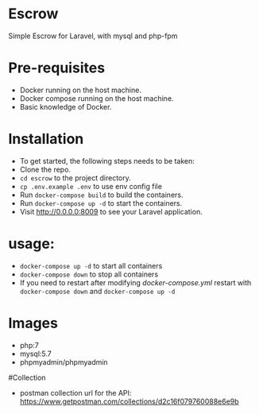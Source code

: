 # Escrow
Simple Escrow for Laravel, with mysql and  php-fpm
# Pre-requisites
* Docker running on the host machine.
* Docker compose running on the host machine.
* Basic knowledge of Docker.
 

# Installation
+ To get started, the following steps needs to be taken:
+ Clone the repo.
+ `cd escrow` to the project directory.
+ `cp .env.example .env` to use env config file
+ Run `docker-compose build` to build the containers.
+ Run `docker-compose up -d` to start the containers.
+ Visit http://0.0.0.0:8009 to see your Laravel application.

# usage:
+ `docker-compose up -d` to start all containers
+ `docker-compose down` to stop all containers
+ If you need to restart after modifying *docker-compose.yml* restart with `docker-compose down` and `docker-compose up -d`

# Images
+ php:7
+ mysql:5.7
+ phpmyadmin/phpmyadmin

#Collection
+ postman collection url for the API: https://www.getpostman.com/collections/d2c16f079760088e6e9b